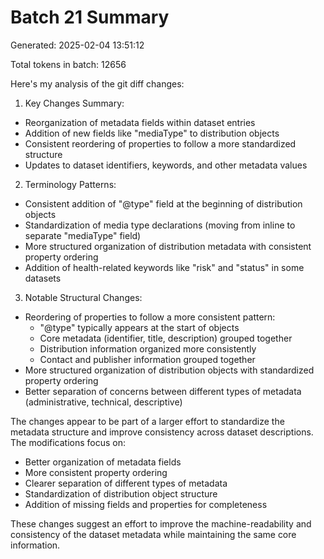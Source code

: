 # Batch 21 Summary

Generated: 2025-02-04 13:51:12

Total tokens in batch: 12656

Here's my analysis of the git diff changes:

1. Key Changes Summary:
- Reorganization of metadata fields within dataset entries
- Addition of new fields like "mediaType" to distribution objects
- Consistent reordering of properties to follow a more standardized structure
- Updates to dataset identifiers, keywords, and other metadata values

2. Terminology Patterns:
- Consistent addition of "@type" field at the beginning of distribution objects
- Standardization of media type declarations (moving from inline to separate "mediaType" field)
- More structured organization of distribution metadata with consistent property ordering
- Addition of health-related keywords like "risk" and "status" in some datasets

3. Notable Structural Changes:
- Reordering of properties to follow a more consistent pattern:
  - "@type" typically appears at the start of objects
  - Core metadata (identifier, title, description) grouped together
  - Distribution information organized more consistently
  - Contact and publisher information grouped together
- More structured organization of distribution objects with standardized property ordering
- Better separation of concerns between different types of metadata (administrative, technical, descriptive)

The changes appear to be part of a larger effort to standardize the metadata structure and improve consistency across dataset descriptions. The modifications focus on:
- Better organization of metadata fields
- More consistent property ordering
- Clearer separation of different types of metadata
- Standardization of distribution object structure
- Addition of missing fields and properties for completeness

These changes suggest an effort to improve the machine-readability and consistency of the dataset metadata while maintaining the same core information.